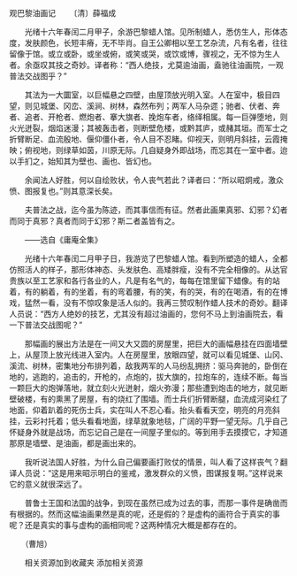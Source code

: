 观巴黎油画记
　　〔清〕薛福成

　　光绪十六年春闰二月甲子，余游巴黎蜡人馆。见所制蜡人，悉仿生人，形体态度，发肤颜色，长短丰瘠，无不毕肖。自王公卿相以至工艺杂流，凡有名者，往往留像于馆。或立或卧，或坐或俯，或笑或哭，或饮或博，骤视之，无不惊为生人者。余亟叹其技之奇妙。译者称：“西人绝技，尤莫逾油画，盍驰往油画院，一观普法交战图乎？”

　　其法为一大圜室，以巨幅悬之四壁，由屋顶放光明入室。人在室中，极目四望，则见城堡、冈峦、溪涧、树林，森然布列；两军人马杂遝；驰者、伏者、奔者、追者、开枪者、燃炮者、搴大旗者、挽炮车者，络绎相属。每一巨弹堕地，则火光迸裂，烟焰迷漫；其被轰击者，则断壁危楼，或黔其庐，或赭其垣。而军士之折臂断足、血流殷地、偃仰僵仆者，令人目不忍睹。仰视天，则明月斜挂，云霞掩映；俯视地，则绿草如茵，川原无际。几自疑身外即战场，而忘其在一室中者。迨以手扪之，始知其为壁也、画也、皆幻也。

　　余闻法人好胜，何以自绘败状，令人丧气若此？译者曰：“所以昭炯戒，激众愤、图报复也。”则其意深长矣。

　　夫普法之战，迄今虽为陈迹，而其事信而有征。然者此画果真邪、幻邪？幻者而同于真邪？真者而同于幻邪？斯二者盖皆有之。

　　——选自《庸庵全集》　

　　光绪十六年春闰二月甲子日，我游览了巴黎蜡人馆。看到所塑造的蜡人，全都仿照活人的样子，那形体神态、头发肤色、高矮胖瘦，没有不完全相像的。从达官贵族以至工艺家和各行各业的人，凡是有名气的，每每在馆里留下蜡像。有的站着，有的躺着，有的坐着，有的弯着腰，有的笑，有的哭，有的在喝酒，有的在博戏，猛然一看，没有不惊叹象是活人似的。我再三赞叹制作蜡人技术的奇妙。翻译人员说：“西方人绝妙的技艺，尤其没有超过油画的，您何不马上到油画院去，看一下普法交战图呢？”

　　那幅画的展出方法是在一间又大又圆的房屋里，把巨大的画幅悬挂在四面墙壁上，从屋顶上放光线进入室内。人在房屋里，放眼四望，就可以看见城堡、山冈、溪流、树林，密集地分布排列着，敌我两军的人马纷乱拥挤：驱马奔驰的，卧倒在地的，逃跑的，追击的，开枪的，点炮的，拔大旗的，拉炮车的，连续不断。每当一颗巨大的炮弹落地，就立刻火光迸射，烟火弥漫；那些遭到炮击的地方，就见断壁破楼，有的熏黑了房屋，有的烧红了围墙。而士兵们折臂断腿，血流成河染红了地面，仰着趴着的死伤士兵，实在叫人不忍心看。抬头看看天空，明亮的月亮斜挂，云彩衬托着；低头看看地面，绿草就象地毯，广阔的平野一望无际。几乎自己怀疑身外就是战场，而忘记自己是在一间屋子里似的。等到用手去摸摸它，才知道那原是墙壁、是油画，都是画出来的。

　　我听说法国人好胜，为什么自己偏要画打败仗的情景，叫人看了这样丧气？翻译人员说：“这是用来昭示明白的鉴戒，激发群众的义愤，图谋报复啊。”这样说来它的意义就很深远了。

　　普鲁士王国和法国的战争，到现在虽然已成为过去的事，而那一事件是确凿而有根据的。然而这幅油画果然是真的呢，还是假的？是虚构的画符合于真实的事呢？还是真实的事与虚构的画相同呢？这两种情况大概是都存在的。

　　（曹旭）

　　相关资源加到收藏夹 添加相关资源 


